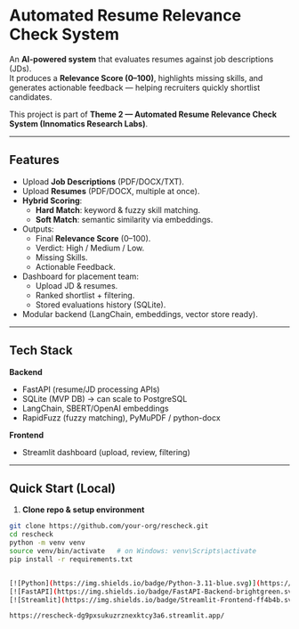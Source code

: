 # Automated Resume Relevance Check System

An **AI-powered system** that evaluates resumes against job descriptions (JDs).  
It produces a **Relevance Score (0–100)**, highlights missing skills, and generates actionable feedback — helping recruiters quickly shortlist candidates.

This project is part of **Theme 2 — Automated Resume Relevance Check System (Innomatics Research Labs)**.

---

## Features
- Upload **Job Descriptions** (PDF/DOCX/TXT).
- Upload **Resumes** (PDF/DOCX, multiple at once).
- **Hybrid Scoring**:
  - **Hard Match**: keyword & fuzzy skill matching.
  - **Soft Match**: semantic similarity via embeddings.
- Outputs:
  - Final **Relevance Score** (0–100).
  - Verdict: High / Medium / Low.
  - Missing Skills.
  - Actionable Feedback.
- Dashboard for placement team:
  - Upload JD & resumes.
  - Ranked shortlist + filtering.
  - Stored evaluations history (SQLite).
- Modular backend (LangChain, embeddings, vector store ready).

---

## Tech Stack
**Backend**
- FastAPI (resume/JD processing APIs)
- SQLite (MVP DB) → can scale to PostgreSQL
- LangChain, SBERT/OpenAI embeddings
- RapidFuzz (fuzzy matching), PyMuPDF / python-docx

**Frontend**
- Streamlit dashboard (upload, review, filtering)

---

## Quick Start (Local)

1. **Clone repo & setup environment**
```bash
git clone https://github.com/your-org/rescheck.git
cd rescheck
python -m venv venv
source venv/bin/activate   # on Windows: venv\Scripts\activate
pip install -r requirements.txt


[![Python](https://img.shields.io/badge/Python-3.11-blue.svg)](https://www.python.org/)  
[![FastAPI](https://img.shields.io/badge/FastAPI-Backend-brightgreen.svg)](https://fastapi.tiangolo.com/)  
[![Streamlit](https://img.shields.io/badge/Streamlit-Frontend-ff4b4b.svg)](https://streamlit.io/)  

https://rescheck-dg9pxsukuzrznexktcy3a6.streamlit.app/
